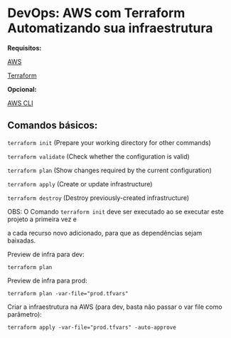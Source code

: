 # DevOps: AWS com Terraform Automatizando sua infraestrutura

**Requisitos:**

[AWS](https://aws.amazon.com/account/sign-up)

[Terraform](https://www.terraform.io/downloads.html)

**Opcional:**

[AWS CLI](https://docs.aws.amazon.com/cli/latest/userguide/install-cliv2.html)

## Comandos básicos:

  ```terraform init``` (Prepare your working directory for other commands)

  ```terraform validate``` (Check whether the configuration is valid)

  ```terraform plan``` (Show changes required by the current configuration)

  ```terraform apply``` (Create or update infrastructure)

  ```terraform destroy``` (Destroy previously-created infrastructure)

OBS: O Comando ```terraform init``` deve ser executado ao se executar este projeto a primeira vez e 

a cada recurso novo adicionado, para que as dependências sejam baixadas.

Preview de infra para dev:

```
terraform plan
```

Preview de infra para prod:

```
terraform plan -var-file="prod.tfvars"
```

Criar a infraestrutura na AWS (para dev, basta não passar o var file como parâmetro):

```
terraform apply -var-file="prod.tfvars" -auto-approve
```